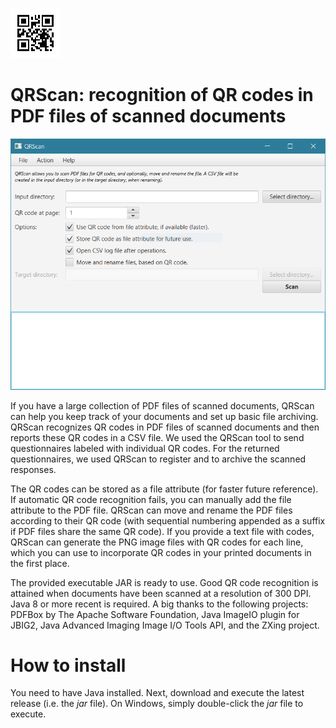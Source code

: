 ![QRScan](qrscan.png)
# QRScan: recognition of QR codes in PDF files of scanned documents

![QRScan screenshot main screen](qrscan_capture.png)

If you have a large collection of PDF files of scanned documents, QRScan can help you keep track of your documents and set up basic file archiving. QRScan recognizes QR codes in PDF files of scanned documents and then reports these QR codes in a CSV file. We used the QRScan tool to send questionnaires labeled with individual QR codes. For the returned questionnaires, we used QRScan to register and to archive the scanned responses.

The QR codes can be stored as a file attribute (for faster future reference). If automatic QR code recognition fails, you can manually add the file attribute to the PDF file. QRScan can move and rename the PDF files according to their QR code (with sequential numbering appended as a suffix if PDF files share the same QR code). If you provide a text file with codes, QRScan can generate the PNG image files with QR codes for each line, which you can use to incorporate QR codes in your printed documents in the first place.

The provided executable JAR is ready to use. Good QR code recognition is attained when documents have been scanned at a resolution of 300 DPI. Java 8 or more recent is required. A big thanks to the following projects: PDFBox by The Apache Software Foundation, Java ImageIO plugin for JBIG2, Java Advanced Imaging Image I/O Tools API, and the ZXing project. 

# How to install

You need to have Java installed. Next, download and execute the latest release (i.e. the *jar* file). On Windows, simply double-click the *jar* file to execute.
